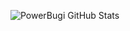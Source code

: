 ![PowerBugi GitHub Stats](https://github-readme-stats.vercel.app/api?username=PowerBugi&show_icons=true&theme=onedark)
